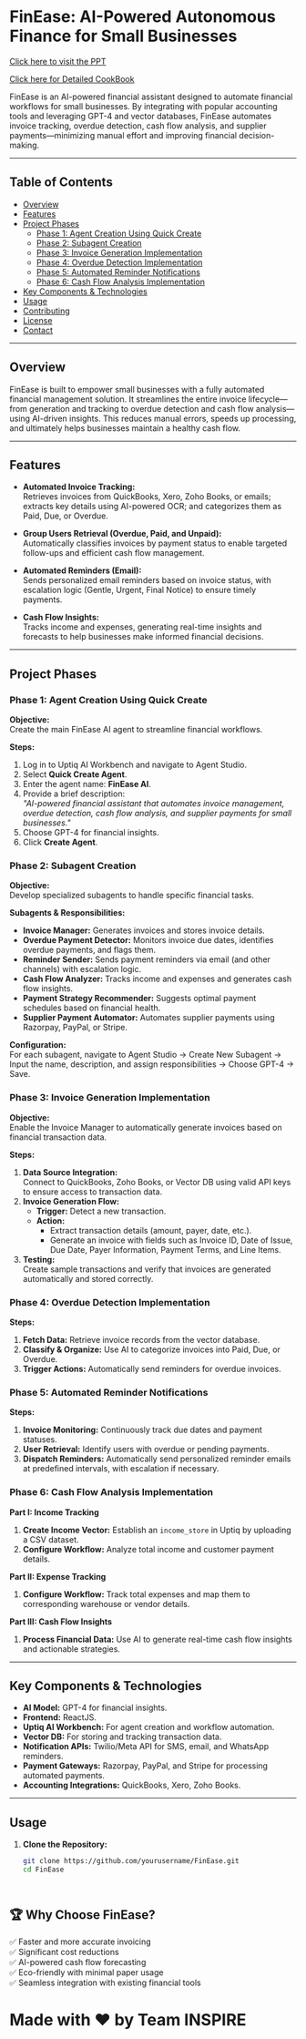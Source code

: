 # FinEase: AI-Powered Autonomous Finance for Small Businesses


[Click here to visit the PPT](https://docs.google.com/presentation/d/1kdvpIaiRnVifQ3Nvl5Q3nInlcn0sYws7eab0fMHVgyc/edit?usp=sharing) 

[Click here for Detailed CookBook](https://docs.google.com/document/d/1RhQwJh2QUuCay4XJHj5Ikxv_0KUC-otH1cIRfd6ZkrA/edit?usp=sharing) 

FinEase is an AI-powered financial assistant designed to automate financial workflows for small businesses. By integrating with popular accounting tools and leveraging GPT-4 and vector databases, FinEase automates invoice tracking, overdue detection, cash flow analysis, and supplier payments—minimizing manual effort and improving financial decision-making.

---

## Table of Contents

- [Overview](#overview)
- [Features](#features)
- [Project Phases](#project-phases)
  - [Phase 1: Agent Creation Using Quick Create](#phase-1-agent-creation-using-quick-create)
  - [Phase 2: Subagent Creation](#phase-2-subagent-creation)
  - [Phase 3: Invoice Generation Implementation](#phase-3-invoice-generation-implementation)
  - [Phase 4: Overdue Detection Implementation](#phase-4-overdue-detection-implementation)
  - [Phase 5: Automated Reminder Notifications](#phase-5-automated-reminder-notifications)
  - [Phase 6: Cash Flow Analysis Implementation](#phase-6-cash-flow-analysis-implementation)
- [Key Components & Technologies](#key-components--technologies)
- [Usage](#usage)
- [Contributing](#contributing)
- [License](#license)
- [Contact](#contact)

---

## Overview

FinEase is built to empower small businesses with a fully automated financial management solution. It streamlines the entire invoice lifecycle—from generation and tracking to overdue detection and cash flow analysis—using AI-driven insights. This reduces manual errors, speeds up processing, and ultimately helps businesses maintain a healthy cash flow.

---

## Features

- **Automated Invoice Tracking:**  
  Retrieves invoices from QuickBooks, Xero, Zoho Books, or emails; extracts key details using AI-powered OCR; and categorizes them as Paid, Due, or Overdue.

- **Group Users Retrieval (Overdue, Paid, and Unpaid):**  
  Automatically classifies invoices by payment status to enable targeted follow-ups and efficient cash flow management.

- **Automated Reminders (Email):**  
  Sends personalized email reminders based on invoice status, with escalation logic (Gentle, Urgent, Final Notice) to ensure timely payments.

- **Cash Flow Insights:**  
  Tracks income and expenses, generating real-time insights and forecasts to help businesses make informed financial decisions.

---

## Project Phases

### Phase 1: Agent Creation Using Quick Create

**Objective:**  
Create the main FinEase AI agent to streamline financial workflows.

**Steps:**
1. Log in to Uptiq AI Workbench and navigate to Agent Studio.
2. Select **Quick Create Agent**.
3. Enter the agent name: **FinEase AI**.
4. Provide a brief description:  
   *"AI-powered financial assistant that automates invoice management, overdue detection, cash flow analysis, and supplier payments for small businesses."*
5. Choose GPT-4 for financial insights.
6. Click **Create Agent**.

### Phase 2: Subagent Creation

**Objective:**  
Develop specialized subagents to handle specific financial tasks.

**Subagents & Responsibilities:**
- **Invoice Manager:** Generates invoices and stores invoice details.
- **Overdue Payment Detector:** Monitors invoice due dates, identifies overdue payments, and flags them.
- **Reminder Sender:** Sends payment reminders via email (and other channels) with escalation logic.
- **Cash Flow Analyzer:** Tracks income and expenses and generates cash flow insights.
- **Payment Strategy Recommender:** Suggests optimal payment schedules based on financial health.
- **Supplier Payment Automator:** Automates supplier payments using Razorpay, PayPal, or Stripe.

**Configuration:**  
For each subagent, navigate to Agent Studio → Create New Subagent → Input the name, description, and assign responsibilities → Choose GPT-4 → Save.

### Phase 3: Invoice Generation Implementation

**Objective:**  
Enable the Invoice Manager to automatically generate invoices based on financial transaction data.

**Steps:**
1. **Data Source Integration:**  
   Connect to QuickBooks, Zoho Books, or Vector DB using valid API keys to ensure access to transaction data.
2. **Invoice Generation Flow:**  
   - **Trigger:** Detect a new transaction.
   - **Action:**  
     - Extract transaction details (amount, payer, date, etc.).
     - Generate an invoice with fields such as Invoice ID, Date of Issue, Due Date, Payer Information, Payment Terms, and Line Items.
3. **Testing:**  
   Create sample transactions and verify that invoices are generated automatically and stored correctly.

### Phase 4: Overdue Detection Implementation

**Steps:**
1. **Fetch Data:** Retrieve invoice records from the vector database.
2. **Classify & Organize:** Use AI to categorize invoices into Paid, Due, or Overdue.
3. **Trigger Actions:** Automatically send reminders for overdue invoices.

### Phase 5: Automated Reminder Notifications

**Steps:**
1. **Invoice Monitoring:** Continuously track due dates and payment statuses.
2. **User Retrieval:** Identify users with overdue or pending payments.
3. **Dispatch Reminders:** Automatically send personalized reminder emails at predefined intervals, with escalation if necessary.

### Phase 6: Cash Flow Analysis Implementation

**Part I: Income Tracking**
1. **Create Income Vector:** Establish an `income_store` in Uptiq by uploading a CSV dataset.
2. **Configure Workflow:** Analyze total income and customer payment details.

**Part II: Expense Tracking**
1. **Configure Workflow:** Track total expenses and map them to corresponding warehouse or vendor details.

**Part III: Cash Flow Insights**
1. **Process Financial Data:** Use AI to generate real-time cash flow insights and actionable strategies.

---

## Key Components & Technologies

- **AI Model:** GPT-4 for financial insights.
- **Frontend:** ReactJS.
- **Uptiq AI Workbench:** For agent creation and workflow automation.
- **Vector DB:** For storing and tracking transaction data.
- **Notification APIs:** Twilio/Meta API for SMS, email, and WhatsApp reminders.
- **Payment Gateways:** Razorpay, PayPal, and Stripe for processing automated payments.
- **Accounting Integrations:** QuickBooks, Xero, Zoho Books.

---

## Usage

1. **Clone the Repository:**
   ```bash
   git clone https://github.com/yourusername/FinEase.git
   cd FinEase




## 🏆 Why Choose **FinEase**?  
✅ Faster and more accurate invoicing  
✅ Significant cost reductions  
✅ AI-powered cash flow forecasting  
✅ Eco-friendly with minimal paper usage  
✅ Seamless integration with existing financial tools  



# Made with ❤️ by Team INSPIRE
